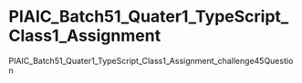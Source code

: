 # PIAIC_Batch51_Quater1_TypeScript_Class1_Assignment
PIAIC_Batch51_Quater1_TypeScript_Class1_Assignment_challenge45Question
